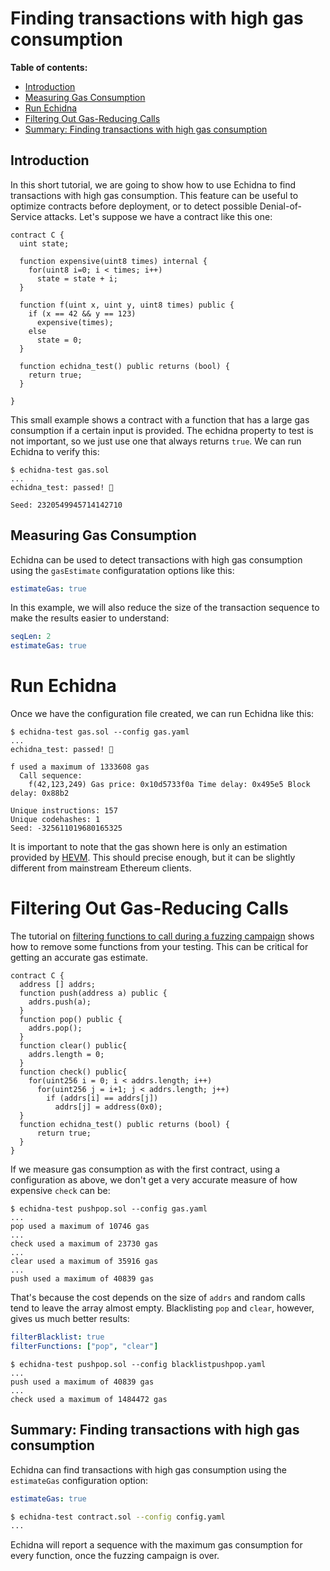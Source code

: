 # Finding transactions with high gas consumption

**Table of contents:**

- [Introduction](#introduction)
- [Measuring Gas Consumption](#measuring-gas-consumption)
- [Run Echidna](#run-echidna)
- [Filtering Out Gas-Reducing Calls](#filtering-out-gas-reducing-calls)
- [Summary: Finding transactions with high gas consumption](#summary-finding-transactions-with-high-gas-consumption)

## Introduction

In this short tutorial, we are going to show how to use Echidna to find transactions with high gas consumption. 
This feature can be useful to optimize contracts before deployment, or to detect possible Denial-of-Service attacks. Let's suppose we have a contract like this one: 

```solidity
contract C {
  uint state;

  function expensive(uint8 times) internal {
    for(uint8 i=0; i < times; i++)
      state = state + i;
  }

  function f(uint x, uint y, uint8 times) public {
    if (x == 42 && y == 123)
      expensive(times);
    else
      state = 0;
  }

  function echidna_test() public returns (bool) {
    return true;
  }

}
```

This small example shows a contract with a function that has a large gas consumption if a certain input is provided. 
The echidna property to test is not important, so we just use one that always returns `true`.
We can run Echidna to verify this:

```
$ echidna-test gas.sol
...
echidna_test: passed! 🎉

Seed: 2320549945714142710
```

## Measuring Gas Consumption

Echidna can be used to detect transactions with high gas consumption using the `gasEstimate` configuratation options like this:

```yaml
estimateGas: true
```

In this example, we will also reduce the size of the transaction sequence to make the results easier to understand: 

```yaml
seqLen: 2
estimateGas: true
```

# Run Echidna

Once we have the configuration file created, we can run Echidna like this:

```
$ echidna-test gas.sol --config gas.yaml 
...
echidna_test: passed! 🎉

f used a maximum of 1333608 gas
  Call sequence:
    f(42,123,249) Gas price: 0x10d5733f0a Time delay: 0x495e5 Block delay: 0x88b2

Unique instructions: 157
Unique codehashes: 1
Seed: -325611019680165325

```

It is important to note that the gas shown here is only an estimation provided by [HEVM](https://github.com/dapphub/dapptools/tree/master/src/hevm#hevm-). 
This should precise enough, but it can be slightly different from mainstream Ethereum clients.

# Filtering Out Gas-Reducing Calls

The tutorial on [filtering functions to call during a fuzzing campaign](./filtering-functions.md) shows how to
remove some functions from your testing.  This can be critical for getting an accurate gas estimate.

```solidity
contract C {
  address [] addrs;
  function push(address a) public {
    addrs.push(a);
  }
  function pop() public {
    addrs.pop();
  }
  function clear() public{
    addrs.length = 0;
  }
  function check() public{
    for(uint256 i = 0; i < addrs.length; i++)
      for(uint256 j = i+1; j < addrs.length; j++)
        if (addrs[i] == addrs[j])
          addrs[j] = address(0x0);
  }
  function echidna_test() public returns (bool) {
      return true;
  }
}
```

If we measure gas consumption as with the first contract, using a configuration as above, we don't get a very
accurate measure of how expensive `check` can be:

```
$ echidna-test pushpop.sol --config gas.yaml
...
pop used a maximum of 10746 gas
...
check used a maximum of 23730 gas
...
clear used a maximum of 35916 gas
...
push used a maximum of 40839 gas
```

That's because the cost depends on the size of `addrs` and random calls tend to leave the array almost empty.
Blacklisting `pop` and `clear`, however, gives us much better results:

```yaml
filterBlacklist: true
filterFunctions: ["pop", "clear"]
```

```
$ echidna-test pushpop.sol --config blacklistpushpop.yaml
...
push used a maximum of 40839 gas
...
check used a maximum of 1484472 gas
```

## Summary: Finding transactions with high gas consumption

Echidna can find transactions with high gas consumption using the `estimateGas` configuration option:

```yaml
estimateGas: true
```

```bash
$ echidna-test contract.sol --config config.yaml 
...
```

Echidna will report a sequence with the maximum gas consumption for every function, once the fuzzing campaign is over.
